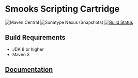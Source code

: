 # Smooks Scripting Cartridge

![Maven Central](https://img.shields.io/maven-central/v/org.smooks.cartridges/smooks-scripting-cartridge)
![Sonatype Nexus (Snapshots)](https://img.shields.io/nexus/s/org.smooks.cartridges/smooks-scripting-cartridge?server=https%3A%2F%2Foss.sonatype.org)
[![Build Status](https://travis-ci.org/smooks/smooks-scripting-cartridge.svg?branch=master)](https://travis-ci.org/smooks/smooks-scripting-cartridge)

## Build Requirements

* JDK 8 or higher
* Maven 3

## [Documentation](https://www.smooks.org/documentation/#Scripting)